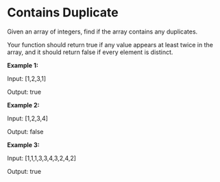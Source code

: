 # Contains Duplicate

Given an array of integers, find if the array contains any duplicates.

Your function should return true if any value appears at least twice in the array, and it should return false if every element is distinct.

**Example 1:**

Input: [1,2,3,1]  


Output: true

**Example 2:**

Input: [1,2,3,4]


Output: false


**Example 3:**

Input: [1,1,1,3,3,4,3,2,4,2]


Output: true
